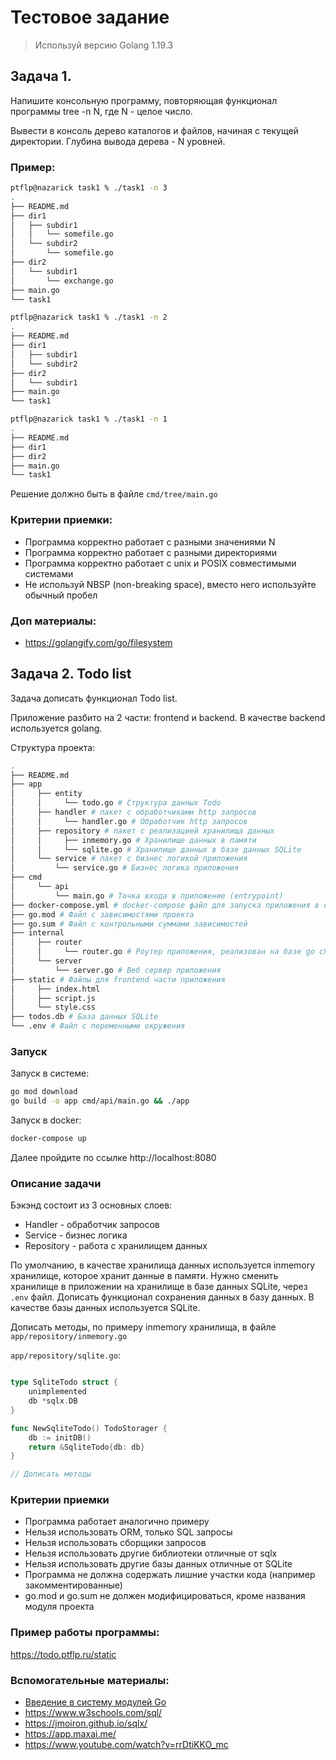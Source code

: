 # Тестовое задание

> Используй версию Golang 1.19.3
## Задача 1.

Напишите консольную программу, повторяющая функционал программы tree -n N, где N - целое число.

Вывести в консоль дерево каталогов и файлов, начиная с текущей директории. Глубина вывода дерева - N уровней.

### Пример:

```bash
ptflp@nazarick task1 % ./task1 -n 3
.
├── README.md
├── dir1
│   ├── subdir1
│   │   └── somefile.go
│   └── subdir2
│       └── somefile.go
├── dir2
│   └── subdir1
│       └── exchange.go
├── main.go
└── task1
```

```bash
ptflp@nazarick task1 % ./task1 -n 2
.
├── README.md
├── dir1
│   ├── subdir1
│   └── subdir2
├── dir2
│   └── subdir1
├── main.go
└── task1

```

```bash
ptflp@nazarick task1 % ./task1 -n 1
.
├── README.md
├── dir1
├── dir2
├── main.go
└── task1
```

Решение должно быть в файле ```cmd/tree/main.go```

### Критерии приемки:
- Программа корректно работает с разными значениями N
- Программа корректно работает с разными директориями
- Программа корректно работает с unix и POSIX совместимыми системами
- Не используй NBSP (non-breaking space), вместо него используйте обычный пробел

### Доп материалы:
- https://golangify.com/go/filesystem

## Задача 2. Todo list

Задача дописать функционал Todo list.

Приложение разбито на 2 части: frontend и backend. В качестве backend используется golang.

Структура проекта:

```bash
.
├── README.md
├── app
│     ├── entity
│     │     └── todo.go # Структура данных Todo
│     ├── handler # пакет с обработчиками http запросов
│     │     └── handler.go # Обработчик http запросов
│     ├── repository # пакет с реализацией хранилища данных
│     │     ├── inmemory.go # Хранилище данных в памяти
│     │     └── sqlite.go # Хранилище данных в базе данных SQLite
│     └── service # пакет с бизнес логикой приложения
│         └── service.go # Бизнес логика приложения
├── cmd
│     └── api
│         └── main.go # Точка входа в приложение (entrypoint)
├── docker-compose.yml # docker-compose файл для запуска приложения в docker
├── go.mod # Файл с зависимостями проекта
├── go.sum # Файл с контрольными суммами зависимостей
├── internal
│     ├── router
│     │     └── router.go # Роутер приложения, реализован на базе go chi
│     └── server
│         └── server.go # Веб сервер приложения
├── static # Файлы для frontend части приложения
│     ├── index.html
│     ├── script.js
│     └── style.css
├── todos.db # База данных SQLite
└── .env # Файл с переменными окружения
```

### Запуск

Запуск в системе:
```bash
go mod download
go build -o app cmd/api/main.go && ./app
```

Запуск в docker:
```bash
docker-compose up
```

Далее пройдите по ссылке http://localhost:8080

### Описание задачи

Бэкэнд состоит из 3 основных слоев:
- Handler - обработчик запросов
- Service - бизнес логика
- Repository - работа с хранилищем данных

По умолчанию, в качестве хранилища данных используется inmemory хранилище, которое хранит данные в памяти.
Нужно сменить хранилище в приложении на хранилище в базе данных SQLite, через ```.env``` файл.
Дописать функционал сохранения данных в базу данных. В качестве базы данных используется SQLite.

Дописать методы, по примеру inmemory хранилища, в файле ```app/repository/inmemory.go```

```app/repository/sqlite.go```:
```go

type SqliteTodo struct {
	unimplemented
	db *sqlx.DB
}

func NewSqliteTodo() TodoStorager {
	db := initDB()
	return &SqliteTodo{db: db}
}

// Дописать методы
```

### Критерии приемки
- Программа работает аналогично примеру
- Нельзя использовать ORM, только SQL запросы
- Нельзя использовать сборщики запросов
- Нельзя использовать другие библиотеки отличные от sqlx
- Нельзя использовать другие базы данных отличные от SQLite
- Программа не должна содержать лишние участки кода (например закомментированные)
- go.mod и go.sum не должен модифицироваться, кроме названия модуля проекта

### Пример работы программы:

https://todo.ptflp.ru/static

### Вспомогательные материалы:
- [Введение в систему модулей Go](https://habr.com/ru/articles/421411/)
- https://www.w3schools.com/sql/
- https://jmoiron.github.io/sqlx/
- https://app.maxai.me/
- https://www.youtube.com/watch?v=rrDtiKKO_mc